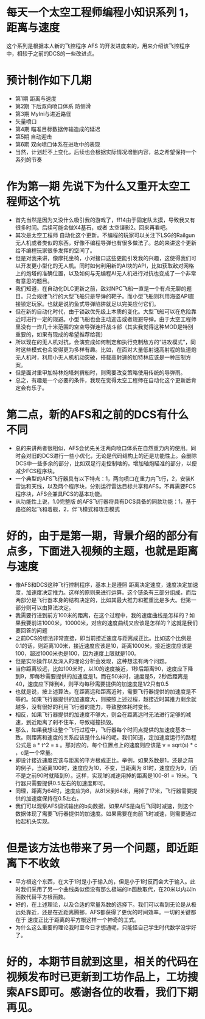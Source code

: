 每天一个太空工程师编程小知识系列 1，距离与速度
================

这个系列是根据本人新的飞控程序 AFS 的开发进度来的，用来介绍该飞控程序中，相较于之前的DCS的一些改进点。

# 预计制作如下几期
- 第1期 距离与速度
- 第2期 下后双向喷口体系 防侧滑
- 第3期 MyIni与进近路径
- 矢量喷口
- 第4期 瞄准目标数据传输造成的延迟
- 第5期 自动迎击
- 第6期 双向喷口体系在进攻中的表现
- 当然，计划赶不上变化，后续也会根据实际情况增删内容，总之希望保持一个系列的节奏

# 作为第一期 先说下为什么又重开太空工程师这个坑
- 首先当然是因为又没什么吸引我的游戏了，ff14由于固定队太摸，导致我又有很多时间。后续可能会做X4基石，或者 太空谍影2。回来再看吧。
- 其次是太空工程师 自动化这个更新。不编程的玩家可以关注下LSG的Railgun无人机或者类似的东西，好像不编程导弹也有很多做法了。总的来讲这个更新给不编程玩家很多发挥的空间了。
- 但是对我来讲，像摩托坐椅，小对接口这些更能引发我的兴趣，这使得我们可以开发更小型化的无人机。同时如何利用新的AI块的API，比如获取敌对网格上的炮塔的准确位置，以及如何与无编程AI无人机进行对抗也变成了一个非常有意思的题目。
- 我们知道，在自动化DLC更新之前，敌对NPC飞船一直是一个有点无聊的题目。只会规律飞行的大型飞船只是导弹的靶子。而小型飞船则利用海盗API直接锁定玩家。也就是说钓鱼式导弹陷阱就足以完美应付它们。
- 但在新的自动化时代，由于锁敌优先级上本质的变化。大型飞船可以在危险靠近时进行一定的规避。小型飞船也会主动迎击或者规避导弹。由于太空工程师里没有一炸几十米范围的空空导弹连杆战斗部（其实我觉得这种MOD是特别重要的，如果有现成的希望推荐给我）
- 所以现在的无人机对抗，会演变成如何制定和执行克制敌方的“进攻模式”，同时这些模式也会变得更为多样有趣。比如，在面对大量低射速高射程的轨道炮无人机时，利用小无人机机动突破，搭载高射速的加特林应该是一种压制方案。
- 但是面对重甲加特林炮塔刺猬船时，则需要改变策略使用传统的导弹雨。
- 总之，有趣是一个必要的条件，我现在觉得太空工程师在自动化这个更新后肯定会有乐子。

# 第二点，新的AFS和之前的DCS有什么不同
- 总的来讲两者很相似，AFS会优先关注两向喷口体系在自然重力内的使用。同时会对旧的DCS进行一些小优化，无论是代码结构上的还是功能性上。会删除DCS中一些多余的部分，比如双足行走控制啥的。增加轴炮瞄准的部分，以便减少FCS程序块。
- 一个典型的AFS飞行器具有以下特点：1，两向喷口在重力内飞行，2，安装K雷达和天线，以及两个程序块，分别运行雷达目标共享和AFS，不再需要FCS程序块，AFS会兼具FCS的基本功能。
- 从功能性上说，1.0完整版 的AFS飞行器将具有DCS具备的同款功能：1，基于路径的起飞和着舰，2，伴飞模式和攻击模式

# 好的，由于是第一期，背景介绍的部分有点多，下面进入视频的主题，也就是距离与速度
- 像AFS和DCS这种飞行控制程序，基本上是遵照 距离决定速度，速度决定加速度，加速度决定推力。这样的原则来进行运算。这个链条有三部分组成，而后两部分是飞行器本身的结构决定的，比如其最大推力和推重比是多大。但第一部分则可以由算法决定。
- 我需要行进到前方100米的距离，在这个过程中，我的速度曲线是怎样的？如果我要前进1000米，10000米，对应的速度曲线又应该是怎样的？这就是我们要回答的问题
- 之前DCS的想法非常直接，即当前接近速度与距离成正比。比如这个比例是0.1的话，则距离100米，接近速度应该是10，距离1000米，接近速度应该是100，超过1000米也是100，因为速度上限就是100。
- 但是实际操作以及深入的理论分析会发现，这种想法有两个问题。
- 当你距离较远，比如100米时，以10的速度接近，1秒后距离90，速度应下降到9，即每秒需要提供的加速度是1。而在50米时，速度是5，2秒后距离是40，速度应下降到4，则平均每秒需要提供的加速度是1/2只有0.5
- 也就是说，按上述算法，在距离远和距离近时，需要飞行器提供的加速度是不等的。如果飞行器提供的加速度大，则按照上述过程，越接近时其推力剩余就越多，没有很好的利用飞行器的能力，导致整体耗时变长。
- 相反，如果飞行器提供的加速度不够大，则会在距离远时无法进行足够的减速，到近距离了刹不住车，导致碰撞损毁。
- 那么，如果我想让整个飞行过程中，飞行器每个时间点提供的加速度基本一致。则距离和速度的关系应该是什么样的呢。我们知道，定加速度运行的路程公式是 a * t^2 = s 。那对应的，每个位置点上的速度则应该是 v = sqrt(s) * c ，c是一个常量。
- 即设计接近速度应该与距离的平方根成正比。举例，如果系数是1，还是之前的例子，当距离100时，速度应为10，不变，当距离为 81时，速度应为9，（而不是之前90时就降到9）。这样，实现1的减速用掉的距离是100-81 = 19米。飞行器只需要提供0.5左右的加速度即可。
- 同理，距离为64时，速度应为8，从81米到64米，用掉了17米，飞行器需要提供的加速度保持在0.5左右。
- 我们可以观察AFS调试输出的b向数据，如果AFS是向后飞同时减速，则这个数据体现了需要飞行器提供的加速度。如果需要在向前飞时减速，则需要通过抬起机头实现。

# 但是该方法也带来了另一个问题，即近距离下不收敛
- 平方根这个东西，在大于1时是小于输入的，但是小于1时反而会大于输入。此时我们采用了另一个曲线类似但没有那么极端的ln函数取代，在20米以内以ln函数代替平方根函数。
- 好的，在上述理论，以及合适的常量系数的选择下。我们可以看到无论是从极远处靠近，还是在近距离腾挪，AFS都获得了更优的时间效率。一切的关键都在于 速度正比于距离的平方根这样一个神奇的工式。
- 为什么这么重要的理论我时至今日才想通呢，只能怪自己学生时代数学没学好了。

# 好的，本期节目就到这里，相关的代码在视频发布时已更新到工坊作品上，工坊搜索AFS即可。感谢各位的收看，我们下期再见。